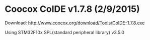 # Coocox CoIDE v1.7.8 (2/9/2015)

Download:   http://www.coocox.org/download/Tools/CoIDE-1.7.8.exe

Using STM32F10x SPL(standard peripheral library) v3.5.0
